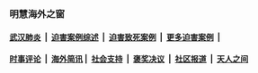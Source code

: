 
### 明慧海外之窗

####  [武汉肺炎](indexes/365.md?t=04230601) &nbsp;|&nbsp;  [迫害案例综述](indexes/328.md?t=04230601) &nbsp;|&nbsp; [迫害致死案例](indexes/277.md?t=04230601)  &nbsp;|&nbsp; [更多迫害案例](indexes/81.md?t=04230601)  &nbsp;|&nbsp; 
####  [时事评论](indexes/19.md?t=04230601) &nbsp;|&nbsp; [海外简讯](indexes/245.md?t=04230601)&nbsp;|&nbsp;  [社会支持](indexes/140.md?t=04230601) &nbsp;|&nbsp; [褒奖决议](indexes/282.md?t=04230601) &nbsp;|&nbsp; [社区报道](indexes/91.md?t=04230601)  &nbsp;|&nbsp; [天人之间](indexes/78.md?t=04230601) 

